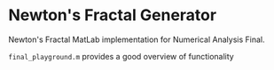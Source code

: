# Newton's Fractal Generator

Newton's Fractal MatLab implementation for Numerical Analysis Final.

`final_playground.m` provides a good overview of functionality
